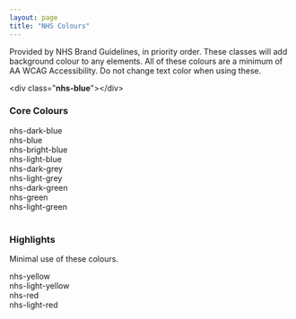 ```yaml
---
layout: page
title: "NHS Colours"
---
```


Provided by NHS Brand Guidelines, in priority order. These classes will add background colour to any elements.
All of these colours are a minimum of AA WCAG Accessibility.  Do not change text color when using these.

<div id="code">
&lt;div class="<b>nhs-blue</b>"&gt;&lt;/div&gt;
</div>

### Core Colours

<div class="colour-block">    
<div class="colour nhs-dark-blue">nhs-dark-blue</div>
<div class="colour nhs-blue">nhs-blue</div>
<div class="colour nhs-bright-blue">nhs-bright-blue</div>
<div class="colour nhs-light-blue">nhs-light-blue</div>
</div>
<div class="colour-block">
<div class="colour nhs-dark-grey">nhs-dark-grey</div>
<div class="colour nhs-light-grey">nhs-light-grey</div>
</div>
<div class="colour-block">
<div class="colour nhs-dark-green">nhs-dark-green</div>
<div class="colour nhs-green">nhs-green</div>
<div class="colour nhs-light-green">nhs-light-green</div>
</div>
<br />

### Highlights

Minimal use of these colours.

<div class="colour-block">
    <div class="colour nhs-yellow">nhs-yellow</div>
    <div class="colour nhs-light-yellow">nhs-light-yellow</div>
</div>
<div class="colour-block">
    <div class="colour nhs-red">nhs-red</div>
    <div class="colour nhs-light-red">nhs-light-red</div>
</div>


<script>
window.onload = function() {
  document.getElementById('/colours/nhs-colours').className = 'nhs-fancy2';
};
</script>
